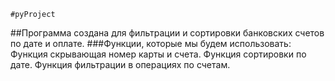     #pyProject
 ##Программа создана для фильтрации и сортировки банковских счетов по дате и оплате.
###Функции, которые мы будем использовать: Функция скрывающая номер карты и счета. Функция сортировки по дате. Функция фильтрации в операциях по счетам.
